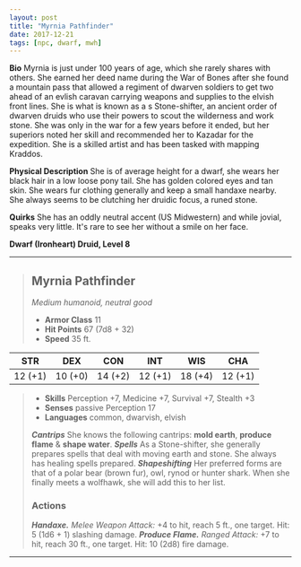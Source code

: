 ```yaml
---
layout: post
title: "Myrnia Pathfinder"
date: 2017-12-21
tags: [npc, dwarf, mwh]
---
```


**Bio** Myrnia is just under 100 years of age, which she rarely shares with others. She earned her deed name during the War of Bones after she found a mountain pass that allowed a regiment of dwarven soldiers to get two ahead of an evlish caravan carrying weapons and supplies to the elvish front lines. She is what is known as a s Stone-shifter, an ancient order of dwarven druids who use their powers to scout the wilderness and work stone. She was only in the war for a few years before it ended, but her superiors noted her skill and recommended her to Kazadar for the expedition. She is a skilled artist and has been tasked with mapping Kraddos.

**Physical Description** She is of average height for a dwarf, she wears her black hair in a low loose pony tail. She has golden colored eyes and tan skin. She wears fur clothing generally and keep a small handaxe nearby. She always seems to be clutching her druidic focus, a runed stone.

**Quirks** She has an oddly neutral accent (US Midwestern) and while jovial, speaks very little. It's rare to see her without a smile on her face.

**Dwarf (Ironheart) Druid, Level 8**

---

> ## Myrnia Pathfinder
>*Medium humanoid, neutral good*
> - **Armor Class** 11
> - **Hit Points** 67 (7d8 + 32)
> - **Speed** 35 ft.

|STR|DEX|CON|INT|WIS|CHA|
|:---:|:---:|:---:|:---:|:---:|:---:|
|12 (+1)|10 (+0)|14 (+2)|12 (+1)|18 (+4)|12 (+1)|

> - **Skills** Perception +7, Medicine +7, Survival +7, Stealth +3
> - **Senses** passive Perception 17
> - **Languages** common, dwarvish, elvish
>
> ***Cantrips*** She knows the following cantrips: **mold earth**, **produce flame** & **shape water**.
> ***Spells*** As a Stone-shifter, she generally prepares spells that deal with moving earth and stone. She always has healing spells prepared.
> ***Shapeshifting*** Her preferred forms are that of a polar bear (brown fur), owl, rynod or hunter shark. When she finally meets a wolfhawk, she will add this to her list. 
> ### Actions
> ***Handaxe.*** *Melee Weapon Attack:* +4 to hit, reach 5 ft., one target. Hit: 5 (1d6 + 1) slashing damage.
> ***Produce Flame.*** *Ranged Attack:* +7 to hit, reach 30 ft., one target. Hit: 10 (2d8) fire damage.

---
